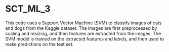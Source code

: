 # SCT_ML_3
This code uses a Support Vector Machine (SVM) to classify images of cats and dogs from the Kaggle dataset. The images are first preprocessed by scaling and resizing, and then features are extracted from the images. The SVM model is trained on the extracted features and labels, and then used to make predictions on the test set. 
